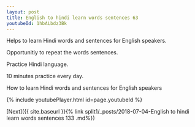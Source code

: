 ```yaml
---
layout: post
title: English to hindi learn words sentences 63 
youtubeId: 1hbALbdz3Bk
---
```

 
 
Helps to learn Hindi words and sentences for English speakers.

Opportunitiy to repeat the words sentences. 

Practice Hindi language. 
 
10 minutes practice every day. 
 
How to learn Hindi words and sentences for English speakers 
 
{% include youtubePlayer.html id=page.youtubeId %}
 
 
[Next]({{ site.baseurl }}{% link  split1/_posts/2018-07-04-English to hindi learn words sentences 133 .md%})
 
